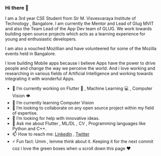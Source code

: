 ### Hi there 👋

I am a 3rd year CSE Student from Sir M. Visvesvaraya Institute of Technology , Bangalore. I am currently the Mentor and Lead of Glug MVIT and also the Team Lead of the App Dev team of GLUG. We work towards building open source projects which acts as a learning experience for young and enthusiastic developers.  

I am also a vouched Mozillian and have volunteered for some of the Mozilla events held in Bangalore. 

I love building Mobile apps because i believe Apps have the power to drive people and change the way we perceive the world. And i love working and researching in various fields of Artificial Intelligence and working towards integrating it with wonderful Apps.

- 🔭 I’m currently working on Flutter :iphone: , Machine Learning :computer: , Computer Vision :eye:
- 🌱 I’m currently learning Computer Vision
- 👯 I’m looking to collaborate on any open source project within my field of expertise.
- 🤔 I’m looking for help with innovative ideas.
- 💬 Ask me about Flutter , ML/DL , CV , Programming languages like Python and C++.
- 📫 How to reach me: [LinkedIn](https://www.linkedin.com/in/aswin-gopinathan-69556716a/) , [Twitter](https://twitter.com/GopinathanAswin) 
- ⚡ Fun fact: Umm , lemme think about it. Keeping it for the next commit coz i love the green boxes when u scroll down this page :heart:

